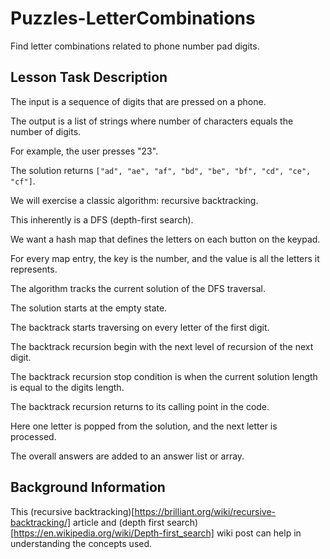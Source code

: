 # Puzzles-LetterCombinations

Find letter combinations related to phone number pad digits.

## Lesson Task Description

The input is a sequence of digits that are pressed on a phone.

The output is a list of strings where number of characters equals the number of digits.

For example, the user presses "23".

The solution returns `["ad", "ae", "af", "bd", "be", "bf", "cd", "ce", "cf"]`.

We will exercise a classic algorithm: recursive backtracking.

This inherently is a DFS (depth-first search).

We want a hash map that defines the letters on each button on the keypad.

For every map entry, the key is the number, and the value is all the letters it represents.

The algorithm tracks the current solution of the DFS traversal.

The solution starts at the empty state.

The backtrack starts traversing on every letter of the first digit.

The backtrack recursion begin with the next level of recursion of the next digit.

The backtrack recursion stop condition is when the current solution length is equal to the digits length.

The backtrack recursion returns to its calling point in the code.

Here one letter is popped from the solution, and the next letter is processed.

The overall answers are added to an answer list or array.

## Background Information

This (recursive backtracking)[https://brilliant.org/wiki/recursive-backtracking/] article
and (depth first search)[https://en.wikipedia.org/wiki/Depth-first_search] wiki post
can help in understanding the concepts used.
